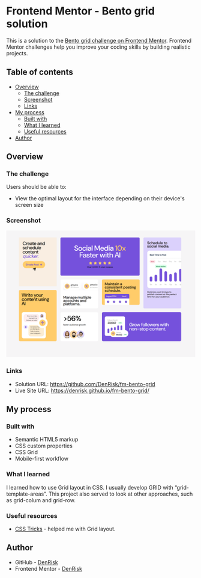 # Frontend Mentor - Bento grid solution

This is a solution to the [Bento grid challenge on Frontend Mentor](https://www.frontendmentor.io/challenges/bento-grid-RMydElrlOj). Frontend Mentor challenges help you improve your coding skills by building realistic projects. 

## Table of contents

- [Overview](#overview)
  - [The challenge](#the-challenge)
  - [Screenshot](#screenshot)
  - [Links](#links)
- [My process](#my-process)
  - [Built with](#built-with)
  - [What I learned](#what-i-learned)
  - [Useful resources](#useful-resources)
- [Author](#author)

## Overview

### The challenge

Users should be able to:

- View the optimal layout for the interface depending on their device's screen size

### Screenshot

![](./assets/screenshots/bento-grid.png)

### Links

- Solution URL: https://github.com/DenRisk/fm-bento-grid
- Live Site URL: https://denrisk.github.io/fm-bento-grid/

## My process

### Built with

- Semantic HTML5 markup
- CSS custom properties
- CSS Grid
- Mobile-first workflow

### What I learned

I learned how to use Grid layout in CSS. I usually develop GRID with “grid-template-areas”. This project also served to look at other approaches, such as grid-colum and grid-row.

### Useful resources

- [CSS Tricks](https://css-tricks.com/snippets/css/complete-guide-grid/) - helped me with Grid layout.

## Author

- GitHub - [DenRisk](https://github.com/DenRisk)
- Frontend Mentor - [DenRisk](https://www.frontendmentor.io/profile/DenRisk)